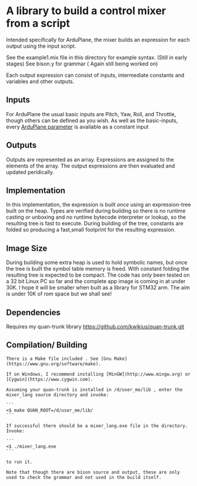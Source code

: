 A library to build a control mixer from a script
================================================

Intended specifically for ArduPlane, the mixer builds an expression for each output using the input script.

See the example1.mix file in this directory for example syntax. (Still in early stages)
See bison.y for grammar ( Again still being worked on)

Each output expression can consist of inputs, intermediate constants and variables and other outputs.

Inputs
------

   For ArduPlane the usual basic inputs are Pitch, Yaw, Roll, and Throttle, though others can be defined as you wish.
   As well as the basic-inputs, every [ArduPlane parameter](plane.ardupilot.com/wiki/arduplane-parameters/)
   is available as a constant input

Outputs
-------

   Outputs are represented as an array. Expressions are assigned to the elements of the array.
   The output expressions are then evaluated and updated peridically.

Implementation
--------------

   In this implementation, the expression is built *once* using an expression-tree built on the heap. 
   Types are verified during building so there is no runtime casting or unboxing and no runtime
   bytecode interpreter or lookup, so the resulting tree is fast to execute. 
   During building of the tree, constants are folded so producing a fast,small footprint for the resulting expression.
  
Image Size
----------

   During building some extra heap is used to hold symbolic names, but once the tree is built the symbol table memory is freed.
   With constant folding the resulting tree is expected to be compact.
   The code has only been tested on a 32 bit Linux PC so far and the complete app image is coming in at under 30K.
   I hope it will be smaller when built as a library for STM32 arm. The aim is under 10K of rom space but we shall see!

Dependencies
------------

   Requires my quan-trunk library  https://github.com/kwikius/quan-trunk.git

Compilation/ Building
---------------------

    There is a Make file included . See [Gnu Make](https://www.gnu.org/software/make).

    If on Windows, I recommend installing [MinGW](http://www.mingw.org) or [Cygwin](https://www.cygwin.com).

    Assuming your quan-trunk is installed in /d/user_me/lib , enter the mixer_lang source directory and invoke:

    ```
    <$ make QUAN_ROOT=/d/user_me/lib/
    ```

    If successful there should be a mixer_lang.exe file in the directory. Invoke:

    ```
    <$ ./mixer_lang.exe
    ```

    to run it.
     
    Note that though there are bison source and output, these are only used to check the grammar and not used in the build itself.
